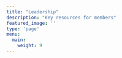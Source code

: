 ```yaml
---
title: "Leadership"
description: "Key resources for members"
featured_image: ''
type: 'page'
menu:
  main:
    weight: 9
---
```

